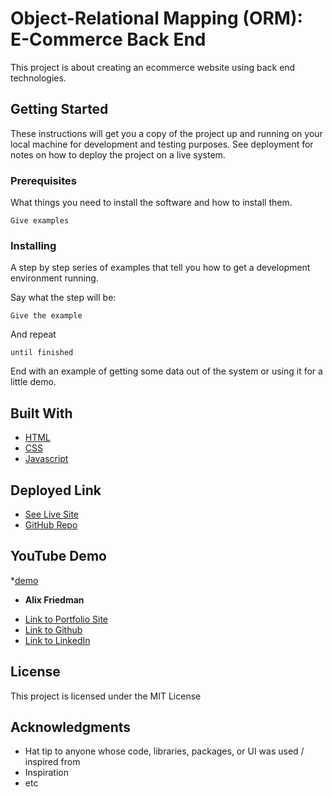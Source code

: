 # Object-Relational Mapping (ORM): E-Commerce Back End
This project is about creating an ecommerce website using back end technologies. 

## Getting Started

These instructions will get you a copy of the project up and running on your local machine for development and testing purposes. See deployment for notes on how to deploy the project on a live system.

### Prerequisites

What things you need to install the software and how to install them.

```
Give examples
```

### Installing

A step by step series of examples that tell you how to get a development environment running.

Say what the step will be:
```
Give the example
```
And repeat
```
until finished
```
End with an example of getting some data out of the system or using it for a little demo.


## Built With

* [HTML](https://developer.mozilla.org/en-US/docs/Web/HTML)
* [CSS](https://developer.mozilla.org/en-US/docs/Web/CSS)
* [Javascript](https://developer.mozilla.org/en-US/docs/Web/JavaScript)

## Deployed Link

* [See Live Site](#)
* [GitHub Repo](https://github.com/Alix1713/orm)

## YouTube Demo 
*[demo](#)

* **Alix Friedman** 

- [Link to Portfolio Site](https://alix1713.github.io/nextstep/)
- [Link to Github](https://github.com/alix1713)
- [Link to LinkedIn](https://www.linkedin.com/in/alix1713/)


## License

This project is licensed under the MIT License 

## Acknowledgments

* Hat tip to anyone whose code, libraries, packages, or UI was used  / inspired from
* Inspiration
* etc